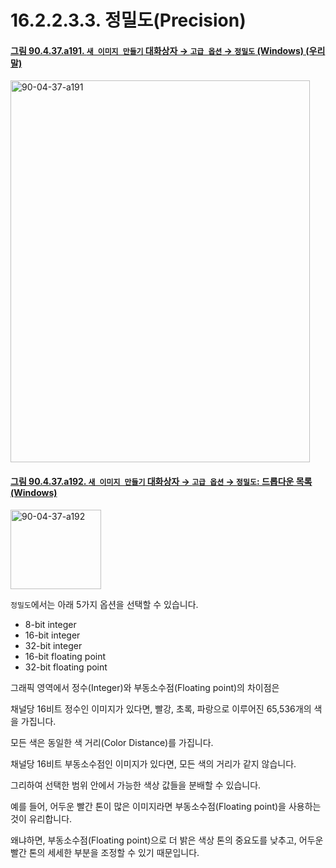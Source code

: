 # 16.2.2.3.3. 정밀도(Precision)

<a id="90-04-37-a191"></a>

#### [그림 90.4.37.a191. `새 이미지 만들기` 대화상자 → `고급 옵션` → `정밀도` (Windows) (우리말)](./90-04-0037-create_a_new_image.md#90-04-37-a191)
<img width="479" height="611" alt="90-04-37-a191" src="https://github.com/user-attachments/assets/c2029e66-76d2-4fb7-b835-270a4df5604a" />

<a id="90-04-37-a192"></a>

#### [그림 90.4.37.a192. `새 이미지 만들기` 대화상자 → `고급 옵션` → `정밀도`: 드롭다운 목록 (Windows)](./90-04-0037-create_a_new_image.md#90-04-37-a192)
<img width="145" height="127" alt="90-04-37-a192" src="https://github.com/user-attachments/assets/ffd53fca-d1a3-4170-b0d2-f305b933e5d5" />

`정밀도`에서는 아래 5가지 옵션을 선택할 수 있습니다.

- 8-bit integer
- 16-bit integer
- 32-bit integer
- 16-bit floating point
- 32-bit floating point

그래픽 영역에서 정수(Integer)와 부동소수점(Floating point)의 차이점은 

채널당 16비트 정수인 이미지가 있다면, 빨강, 초록, 파랑으로 이루어진 65,536개의 색을 가집니다.

모든 색은 동일한 색 거리(Color Distance)를 가집니다.

채널당 16비트 부동소수점인 이미지가 있다면, 모든 색의 거리가 같지 않습니다.

그리하여 선택한 범위 안에서 가능한 색상 값들을 분배할 수 있습니다.

예를 들어, 어두운 빨간 톤이 많은 이미지라면 부동소수점(Floating point)을 사용하는 것이 유리합니다.

왜냐하면, 부동소수점(Floating point)으로 더 밝은 색상 톤의 중요도를 낮추고, 어두운 빨간 톤의 세세한 부분을 조정할 수 있기 때문입니다.